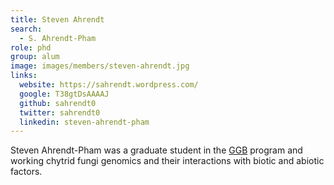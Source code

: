 ```yaml
---
title: Steven Ahrendt
search:
  - S. Ahrendt-Pham
role: phd
group: alum
image: images/members/steven-ahrendt.jpg
links:
  website: https://sahrendt.wordpress.com/
  google: T38gtDsAAAAJ
  github: sahrendt0
  twitter: sahrendt0
  linkedin: steven-ahrendt-pham
---
```


Steven Ahrendt-Pham was a graduate student in the [GGB](http://ggb.ucr.edu) program and working chytrid fungi genomics and their interactions with biotic and abiotic factors.
